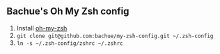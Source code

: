 ## Bachue's Oh My Zsh config

1. Install [oh-my-zsh](https://github.com/robbyrussell/oh-my-zsh)
2. `git clone git@github.com:bachue/my-zsh-config.git ~/.zsh-config`
3. `ln -s ~/.zsh-config/zshrc ~/.zshrc`
